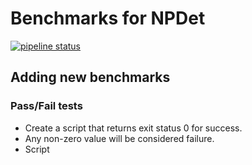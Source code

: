 Benchmarks for NPDet
====================

[![pipeline status](https://eicweb.phy.anl.gov/jihee.kim/benchmarks/badges/master/pipeline.svg)](https://eicweb.phy.anl.gov/jihee.kim/benchmarks/-/commits/master)



## Adding new benchmarks

### Pass/Fail tests

- Create a script that returns exit status 0 for success.
- Any non-zero value will be considered failure.
- Script  

